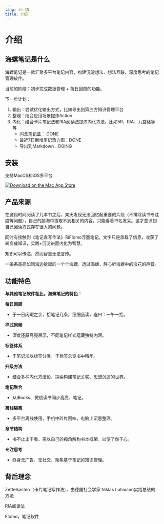 ```yaml
---
lang: zh-CN
title: 介绍
---
```

# 介绍 
## 海螺笔记是什么
海螺笔记是一款汇聚多平台笔记内容，构建沉淀想法、想法互联、深度思考的笔记管理软件。

当前的阶段：初步完成数据管理 + 每日回顾的功能。

下一步计划：
1. 输出：尝试优化输出方式，比如导出到第三方知识管理平台
2. 整理：结合应用场景提炼Action
3. 内化：结合卡片笔记法和RIA阅读法提炼内化方法，比如5R、RIA、九宫格等等
    - 闪念笔记盒： DONE
    - 最近7日新增笔记热力图：DONE
    - 导出到Markdown：DOING

## 安装
支持MacOS和iOS多平台

[![Download on the Mac App Store](https://highlights.ink/images/download/Download_on_the_App_Store_Badge_US-UK_RGB_blk_092917.svg)](https://apps.apple.com/cn/app/id1638167076)

## 产品来源 

在这段时间阅读了几本书之后，某天发现无法回忆起重要的片段（不排除读书专注度等问题），自己的脑海中提取不到相关的内容，只能看着书名发呆。这才意识到自己阅读方式存在很大的问题。

同时有接触到《笔记盒写作法》和Flomo浮墨笔记，文字只是承载了信息，收获了转变成知识，实践+沉淀进而内化为智慧。

知识可以传递，然而智慧无法言传。

一条条高亮如同海边拾起的一个个海螺，透过海螺，静心听海螺中的浪花的声音。

## 功能特色
**与其他笔记软件相比，海螺笔记的特色：**

**每日回顾**
- 于一日闲暇之余，拾笔记几条，细细品读，遂曰：一午一拾。

**样式同频**
- 深度还原高亮展示，不同笔记样式蕴藏独特内涵。

**标签体系**
- 于笔记加以标签分类，于标签总览书中精华。

**升级方法**
- 结合多种内化方法论，探索构建笔记关联、思想沉淀的世界。

**笔记聚合**
- 从iBooks、微信读书同步高亮、笔记。

**离线隔离**
- 多平台离线使用，手机中碎片回味，电脑上沉思整理。

**章节结构**
- 书不止止于看，需以自己的视角解构书本框架，以便了然于心。

**专注思考**
- 终身无广告，无社交，聚焦基于笔记的知识管理。

## 背后理念
Zettelkasten（卡片笔记写作法），由德国社会学家 Niklas Luhmann实践总结的方法

RIA阅读法

Flomo，笔记软件